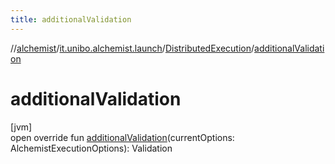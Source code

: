 ```yaml
---
title: additionalValidation
---
```

//[alchemist](../../../index.html)/[it.unibo.alchemist.launch](../index.html)/[DistributedExecution](index.html)/[additionalValidation](additional-validation.html)



# additionalValidation



[jvm]\
open override fun [additionalValidation](additional-validation.html)(currentOptions: AlchemistExecutionOptions): Validation




